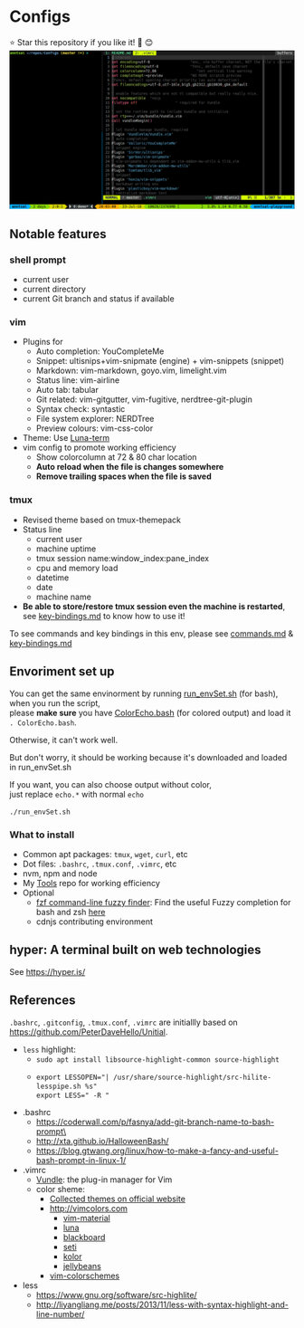 # Configs
:star: Star this repository if you like it! :tada: :blush:
![screenshot.png](screenshot.png)

## Notable features
### shell prompt
- current user
- current directory
- current Git branch and status if available

### vim
- Plugins for
  - Auto completion: YouCompleteMe
  - Snippet: ultisnips+vim-snipmate (engine) + vim-snippets (snippet)
  - Markdown: vim-markdown, goyo.vim, limelight.vim
  - Status line: vim-airline
  - Auto tab: tabular
  - Git related: vim-gitgutter, vim-fugitive, nerdtree-git-plugin
  - Syntax check: syntastic
  - File system explorer: NERDTree
  - Preview colours: vim-css-color
- Theme: Use [Luna-term](https://github.com/notpratheek/vim-luna/blob/master/colors/luna-term.vim)
- vim config to promote working efficiency
  - Show colorcolumn at 72 & 80 char location
  - **Auto reload when the file is changes somewhere**
  - **Remove trailing spaces when the file is saved**

### tmux
- Revised theme based on tmux-themepack
- Status line
  - current user
  - machine uptime
  - tmux session name:window_index:pane_index
  - cpu and memory load
  - datetime
  - date
  - machine name
- **Be able to store/restore tmux session even the machine is restarted**,  
  see [key-bindings.md](key-bindings.md) to know how to use it!

To see commands and key bindings in this env, please see [commands.md](commands.md) & [key-bindings.md](key-bindings.md)

## Envoriment set up
You can get the same envinorment by running [run_envSet.sh](run_envSet.sh) (for bash),  
when you run the script,  
please **make sure** you have [ColorEcho.bash](https://github.com/PeterDaveHello/ColorEchoForShell/blob/master/dist/ColorEcho.bash) (for colored output) and load it `. ColorEcho.bash`.

Otherwise, it can't work well.

But don't worry, it should be working because it's downloaded and loaded in run_envSet.sh

If you want, you can also choose output without color,  
just replace `echo.*` with normal `echo`

```shell
./run_envSet.sh
```

### What to install
- Common apt packages: `tmux`, `wget`, `curl`, etc
- Dot files: `.bashrc`, `.tmux.conf`, `.vimrc`, etc
- nvm, npm and node
- My [Tools](https://github.com/extend1994/Tools) repo for working efficiency
- Optional
  - [fzf command-line fuzzy finder](https://github.com/junegunn/fzf): Find the useful Fuzzy completion for bash and zsh [here](https://github.com/junegunn/fzf#fuzzy-completion-for-bash-and-zsh)
  - cdnjs contributing environment

## hyper: A terminal built on web technologies
See https://hyper.is/

## References
`.bashrc`, `.gitconfig`, `.tmux.conf`, `.vimrc` are initiallly based on https://github.com/PeterDaveHello/Unitial.

* `less` highlight:
  * `sudo apt install libsource-highlight-common source-highlight`
  * ```shell
    export LESSOPEN="| /usr/share/source-highlight/src-hilite-lesspipe.sh %s"
    export LESS=" -R "
    ```
* .bashrc
  * https://coderwall.com/p/fasnya/add-git-branch-name-to-bash-prompt\
  * http://xta.github.io/HalloweenBash/
  * https://blog.gtwang.org/linux/how-to-make-a-fancy-and-useful-bash-prompt-in-linux-1/
* .vimrc
  * [Vundle](https://github.com/VundleVim/Vundle.vim): the plug-in manager for Vim
  * color sheme:
    * [Collected themes on official website](http://www.vim.org/scripts/script_search_results.php?keywords=&script_type=color+scheme&order_by=creation_date&direction=descending&search=search)
    * http://vimcolors.com
      * [vim-material](http://vimcolors.com/679/vim-material/dark)
      * [luna](http://vimcolors.com/414/luna/dark)
      * [blackboard](http://vimcolors.com/280/blackboard/dark)
      * [seti](http://vimcolors.com/244/seti/dark)
      * [kolor](http://vimcolors.com/91/kolor/dark)
      * [jellybeans](http://vimcolors.com/1/jellybeans/dark)
    * [vim-colorschemes](https://github.com/flazz/vim-colorschemes)
 * less
   * https://www.gnu.org/software/src-highlite/
   * http://liyangliang.me/posts/2013/11/less-with-syntax-highlight-and-line-number/

